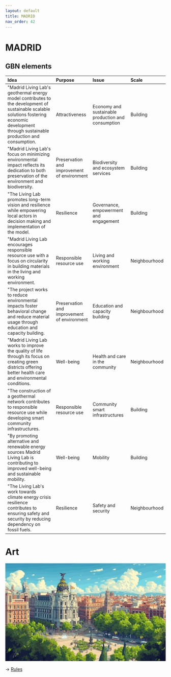 ```yaml
---
layout: default
title: MADRID
nav_order: 42
---
```


# MADRID



## GBN elements

| Idea                                                                                                                                                                                           | Purpose                                     | Issue                                              | Scale         |
|:-----------------------------------------------------------------------------------------------------------------------------------------------------------------------------------------------|:--------------------------------------------|:---------------------------------------------------|:--------------|
| "Madrid Living Lab's geothermal energy model contributes to the development of sustainable  scalable solutions  fostering economic development through sustainable production and consumption. | Attractiveness                              | Economy and sustainable production and consumption | Building      |
| "Madrid Living Lab's focus on minimizing environmental impact reflects its dedication to both preservation of the environment and biodiversity.                                                | Preservation and improvement of environment | Biodiversity and ecosystem services                | Building      |
| "The Living Lab promotes long-term vision and resilience while empowering local actors in decision making and implementation of the model.                                                     | Resilience                                  | Governance, empowerment and engagement             | Building      |
| "Madrid Living Lab encourages responsible resource use with a focus on circularity in building materials in the living and working environment.                                                | Responsible resource use                    | Living and working environment                     | Neighbourhood |
| "The project works to reduce environmental impacts  foster behavioral change and reduce material usage through education and capacity building.                                                | Preservation and improvement of environment | Education and capacity building                    | Neighbourhood |
| "Madrid Living Lab works to improve the quality of life through its focus on creating green districts offering better health care and environmental conditions.                                | Well-being                                  | Health and care in the community                   | Neighbourhood |
| "The construction of a geothermal network contributes to responsible resource use while developing smart community infrastructures.                                                            | Responsible resource use                    | Community smart infrastructures                    | Building      |
| "By promoting alternative and renewable energy sources  Madrid Living Lab is contributing to improved well-being and sustainable mobility.                                                     | Well-being                                  | Mobility                                           | Building      |
| "The Living Lab's work towards climate energy crisis resilience contributes to ensuring safety and security by reducing dependency on fossil fuels.                                            | Resilience                                  | Safety and security                                | Neighbourhood |

# Art

![](art/MADRID.png)




-> [Rules](rules.md)
